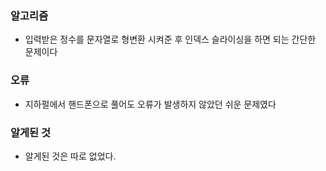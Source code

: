 ### 알고리즘
 - 입력받은 정수를 문자열로 형변환 시켜준 후 인덱스 슬라이싱을 하면 되는 간단한 문제이다

### 오류
 - 지하펄에서 핸드폰으로 풀어도 오류가 발생하지 않았던 쉬운 문제였다

### 알게된 것
 - 알게된 것은 따로 없었다.
